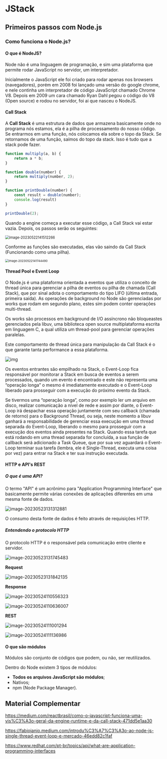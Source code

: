 # JStack

## Primeiros passos com Node.js

### Como funciona o Node.js?

#### O que é NodeJS?

Node não é uma linguagem de programação, e sim uma plataforma que permite rodar JavaScript no servidor, um interpretador.

Inicialmente o JavaScript ele foi criado para rodar apenas nos browsers (navegadores), porém em 2008 foi lançado uma versão do google chrome, e nele continha um interpretador de código JavaScript chamado Chrome V8. Depois em 2009 um cara chamado Ryan Dahl pegou o código do V8 (Open source) e rodou no servidor, foi ai que nasceu o NodeJS.

#### Call Stack

A **Call Stack** é uma estrutura de dados que armazena basicamente onde no programa nós estamos, ela é a pilha de processamento do nosso código. Se entrarmos em uma função, nós colocamos ela sobre o topo da Stack. Se retornamos de uma função, saímos do topo da stack. Isso é tudo que a stack pode fazer.

````javascript
function multiply(a, b) {
    return a * b;
}

function double(number) {
    return multiply(number, 2);
}

function printDouble(number) {
    const result = double(number);
    console.log(result)
}

printDouble(2);
````

Quando a engine começa a executar esse código, a Call Stack vai estar vazia. Depois, os passos serão os seguintes:

<img src="C:\Users\gabriel.santos\AppData\Roaming\Typora\typora-user-images\image-20230522141512266.png" alt="image-20230522141512266" style="zoom:80%;" />

Conforme as funções são executadas, elas vão saindo da Call Stack (Funcionando como uma pilha).

<img src="C:\Users\gabriel.santos\AppData\Roaming\Typora\typora-user-images\image-20230522141744490.png" alt="image-20230522141744490" style="zoom: 67%;" />

#### Thread Pool e Event Loop

O Node.js é uma plataforma orientada a eventos que utiliza o conceito de thread única para gerenciar a pilha de eventos ou pilha de chamada (Call Stack), que por sinal adota o comportamento do tipo LIFO (última entrada, primeira saída). As operações de background no Node são gerenciadas por works que rodam em segundo plano, estes sim podem conter operações multi-thread.

Os works são processos em background de I/O assíncrono não bloqueastes gerenciados pela libuv, uma biblioteca open source multiplataforma escrita em linguagem C, a qual utiliza um thread-pool para gerenciar operações paralelas.

Este comportamento de thread única para manipulação da Call Stack é o que garante tanta performance a essa plataforma.

![img](https://miro.medium.com/v2/resize:fit:700/1*4Ck2I0oTttvVbinPrgIiKw.png)

Os eventos entrantes são empilhado na Stack, o Event-Loop fica responsável por monitorar a Stack em busca de eventos a serem processados, quando um evento é encontrado e este não representa uma “operação longa” o mesmo é imediatamente executado e o Event-Loop liberado para prosseguir com a execução do próximo evento da Stack.

Se tivermos uma “operação longa”, como por exemplo ler um arquivo em disco, realizar comunicação a nível de rede e assim por diante, o Event-Loop irá despachar essa operação juntamente com seu callback (chamada de retorno) para o Background Thread, ou seja, neste momento a libuv ganhará a responsabilidade de gerenciar essa execução em uma thread separada do Event-Loop, liberando o mesmo para prosseguir com a execução dos eventos ainda presentes na Stack. Quando essa tarefa que está rodando em uma thread separada for concluída, a sua função de callback será adicionado a Task Queue, que por sua vez aguardará o Event-Loop terminar sua tarefa (lembra, ele é Single-Thread, executa uma coisa por vez) para entrar na Stack e ter sua instrução executada.

#### HTTP e API's REST

##### O que é uma API?

O termo "API" é um acrônimo para "Application Programming Interface" que basicamente permite várias conexões de aplicações diferentes em uma mesma fonte de dados.

![image-20230523131312881](C:\Users\gabriel.santos\AppData\Roaming\Typora\typora-user-images\image-20230523131312881.png)

O consumo desta fonte de dados é feito através de requisições HTTP.

##### Entendendo o protocolo HTTP

O protocolo HTTP é o responsável pela comunicação entre cliente e servidor.

![image-20230523131745483](C:\Users\gabriel.santos\AppData\Roaming\Typora\typora-user-images\image-20230523131745483.png)

**Request**

![image-20230523131842135](C:\Users\gabriel.santos\AppData\Roaming\Typora\typora-user-images\image-20230523131842135.png)

**Response**

![image-20230524110556323](C:\Users\gabriel.santos\AppData\Roaming\Typora\typora-user-images\image-20230524110556323.png)

![image-20230524110636007](C:\Users\gabriel.santos\AppData\Roaming\Typora\typora-user-images\image-20230524110636007.png)

**REST**

![image-20230524111001294](C:\Users\gabriel.santos\AppData\Roaming\Typora\typora-user-images\image-20230524111001294.png)

![image-20230524111136986](C:\Users\gabriel.santos\AppData\Roaming\Typora\typora-user-images\image-20230524111136986.png)

#### O que são módulos

Módulos são conjunto de códigos que podem, ou não, ser reutilizados.

Dentro do Node existem 3 tipos de módulos:

- **Todos os arquivos JavaScript são módulos**;
- Nativos;
- npm (Node Package Manager).

## Material Complementar

https://medium.com/reactbrasil/como-o-javascript-funciona-uma-vis%C3%A3o-geral-da-engine-runtime-e-da-call-stack-471dd5e1aa30

https://fabiojanio.medium.com/introdu%C3%A7%C3%A3o-ao-node-js-single-thread-event-loop-e-mercado-46edd82c1faf

https://www.redhat.com/pt-br/topics/api/what-are-application-programming-interfaces